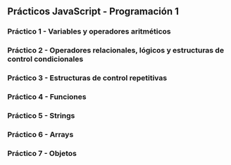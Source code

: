## Prácticos JavaScript - Programación 1

### Práctico 1 - Variables y operadores aritméticos

### Práctico 2 - Operadores relacionales, lógicos y estructuras de control condicionales

### Práctico 3 - Estructuras de control repetitivas

### Práctico 4 - Funciones

### Práctico 5 - Strings

### Práctico 6 - Arrays

### Práctico 7 - Objetos
